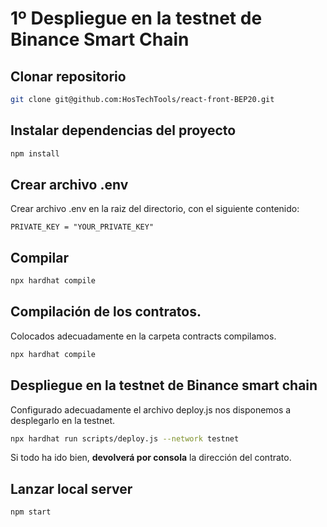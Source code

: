 # 1º Despliegue en la testnet de Binance Smart Chain

## Clonar repositorio

```bash
git clone git@github.com:HosTechTools/react-front-BEP20.git
```

## Instalar dependencias del proyecto

```bash
npm install
```

## Crear archivo .env

Crear archivo .env en la raiz del directorio, con el siguiente contenido:


```env
PRIVATE_KEY = "YOUR_PRIVATE_KEY" 

```

## Compilar

```bash
npx hardhat compile
```

## Compilación de los contratos.

Colocados adecuadamente en la carpeta contracts compilamos.

```bash
npx hardhat compile
```

## Despliegue en la testnet de Binance smart chain

Configurado adecuadamente el archivo deploy.js nos disponemos a desplegarlo en la testnet.

```bash
npx hardhat run scripts/deploy.js --network testnet 
```

Si todo ha ido bien, __devolverá por consola__ la dirección del contrato. 

## Lanzar local server

```bash
npm start
```
